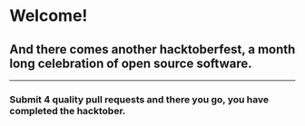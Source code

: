 # Welcome!
## And there comes another hacktoberfest, a month long celebration of open source software.

---

### Submit 4 quality pull requests and there you go, you have completed the hacktober.
